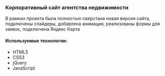 ### Корпоративный сайт агентства недвижимости

В рамках проекта была полностью сверстана новая версия сайта, подключены слайдеры, добавлена анимация, реализованы формы для заявок, подключена Яндекс Карта

#### Используемые технологии:
* HTML5
* CSS3
* jQuery
* JavaScript

